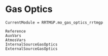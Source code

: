 # Gas Optics

```@meta
CurrentModule = RRTMGP.mo_gas_optics_rrtmgp
```

```@docs
Reference
AuxVars
AtmosVars
InternalSourceGasOptics
ExternalSourceGasOptics
```

